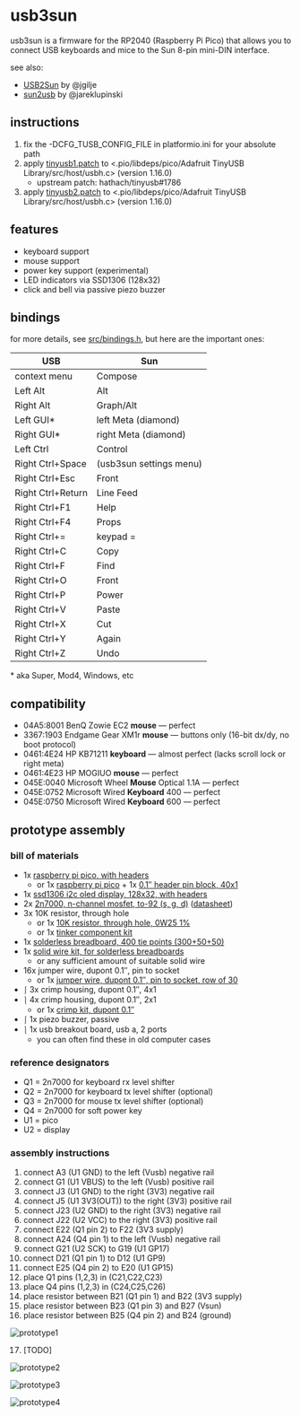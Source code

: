usb3sun
=======

usb3sun is a firmware for the RP2040 (Raspberry Pi Pico) that allows you to connect USB keyboards and mice to the Sun 8-pin mini-DIN interface.

see also:

* [USB2Sun](https://github.com/jgilje/USB2Sun) by @jgilje
* [sun2usb](https://github.com/jareklupinski/sun2usb) by @jareklupinski

instructions
------------

1. fix the -DCFG_TUSB_CONFIG_FILE in platformio.ini for your absolute path
2. apply [tinyusb1.patch](tinyusb1.patch) to <.pio/libdeps/pico/Adafruit TinyUSB Library/src/host/usbh.c> (version 1.16.0)
    * upstream patch: hathach/tinyusb#1786
3. apply [tinyusb2.patch](tinyusb2.patch) to <.pio/libdeps/pico/Adafruit TinyUSB Library/src/host/usbh.c> (version 1.16.0)

features
--------

* keyboard support
* mouse support
* power key support (experimental)
* LED indicators via SSD1306 (128x32)
* click and bell via passive piezo buzzer

bindings
--------

for more details, see [src/bindings.h](src/bindings.h), but here are the important ones:

| USB               | Sun                     |
|-------------------|-------------------------|
| context menu      | Compose                 |
| Left Alt          | Alt                     |
| Right Alt         | Graph/Alt               |
| Left GUI*         | left Meta (diamond)     |
| Right GUI*        | right Meta (diamond)    |
| Left Ctrl         | Control                 |
| Right Ctrl+Space  | (usb3sun settings menu) |
| Right Ctrl+Esc    | Front                   |
| Right Ctrl+Return | Line Feed               |
| Right Ctrl+F1     | Help                    |
| Right Ctrl+F4     | Props                   |
| Right Ctrl+=      | keypad =                |
| Right Ctrl+C      | Copy                    |
| Right Ctrl+F      | Find                    |
| Right Ctrl+O      | Front                   |
| Right Ctrl+P      | Power                   |
| Right Ctrl+V      | Paste                   |
| Right Ctrl+X      | Cut                     |
| Right Ctrl+Y      | Again                   |
| Right Ctrl+Z      | Undo                    |

\* aka Super, Mod4, Windows, etc

compatibility
-------------

- 04A5:8001 BenQ Zowie EC2 **mouse** — perfect
- 3367:1903 Endgame Gear XM1r **mouse** — buttons only (16-bit dx/dy, no boot protocol)
- 0461:4E24 HP KB71211 **keyboard** — almost perfect (lacks scroll lock or right meta)
- 0461:4E23 HP MOGIUO **mouse** — perfect
- 045E:0040 Microsoft Wheel **Mouse** Optical 1.1A — perfect
- 045E:0752 Microsoft Wired **Keyboard** 400 — perfect
- 045E:0750 Microsoft Wired **Keyboard** 600 — perfect

prototype assembly
------------------

### bill of materials

* 1x [raspberry pi pico, with headers](https://www.altronics.com.au/p/z6421a-raspberry-pi-pico-rp2040-development-board-with-headers/)
    * or 1x [raspberry pi pico](https://www.altronics.com.au/p/z6421-raspberry-pi-pico-microcontroller-board/) + 1x [0.1″ header pin block, 40x1](https://www.altronics.com.au/p/p5430-oupiin-40-way-header-pin/)
* 1x [ssd1306 i2c oled display, 128x32, with headers](https://www.aliexpress.com/item/1005004375650245.html)
* 2x [2n7000, n-channel mosfet, to-92 (s, g, d)](https://www.altronics.com.au/p/z1555-2n7000-to-92-n-channel-tmosfet/) ([datasheet](https://www.onsemi.com/pdf/datasheet/nds7002a-d.pdf))
* 3x 10K resistor, through hole
    * or 1x [10K resistor, through hole, 0W25 1%](https://www.altronics.com.au/p/r7582-10k-0.25w-metal-film-resistor-pk-10/)
    * or 1x [tinker component kit](https://www.altronics.com.au/p/k9640-tinker-parts-starter-kit/)
* 1x [solderless breadboard, 400 tie points (300+50+50)](https://www.altronics.com.au/p/p1002-400-way-breadboard/)
* 1x [solid wire kit, for solderless breadboards](https://www.altronics.com.au/p/p1018a-prototyping-breadboard-wire-packs-350pcs/)
    * or any sufficient amount of suitable solid wire
* 16x jumper wire, dupont 0.1″, pin to socket
    * or 1x [jumper wire, dupont 0.1″, pin to socket, row of 30](https://www.altronics.com.au/p/p1021-pin-to-socket-30-way-prototyping-ribbon-strips/)
* ⎰ 3x crimp housing, dupont 0.1″, 4x1
* ⎱ 4x crimp housing, dupont 0.1″, 2x1
    * or 1x [crimp kit, dupont 0.1″](https://www.altronics.com.au/p/k9642-2.54mm-header-kit-310pc/)
* ⎰ 1x piezo buzzer, passive
* ⎱ 1x usb breakout board, usb a, 2 ports
    * you can often find these in old computer cases

### reference designators

* Q1 = 2n7000 for keyboard rx level shifter
* Q2 = 2n7000 for keyboard tx level shifter (optional)
* Q3 = 2n7000 for mouse tx level shifter (optional)
* Q4 = 2n7000 for soft power key
* U1 = pico
* U2 = display

### assembly instructions

1. connect A3 (U1 GND) to the left (Vusb) negative rail
2. connect G1 (U1 VBUS) to the left (Vusb) positive rail
3. connect J3 (U1 GND) to the right (3V3) negative rail
4. connect J5 (U1 3V3(OUT)) to the right (3V3) positive rail
5. connect J23 (U2 GND) to the right (3V3) negative rail
6. connect J22 (U2 VCC) to the right (3V3) positive rail
7. connect E22 (Q1 pin 2) to F22 (3V3 supply)
8. connect A24 (Q4 pin 1) to the left (Vusb) negative rail
9. connect G21 (U2 SCK) to G19 (U1 GP17)
10. connect D21 (Q1 pin 1) to D12 (U1 GP9)
11. connect E25 (Q4 pin 2) to E20 (U1 GP15)
12. place Q1 pins (1,2,3) in (C21,C22,C23)
13. place Q4 pins (1,2,3) in (C24,C25,C26)
14. place resistor between B21 (Q1 pin 1) and B22 (3V3 supply)
15. place resistor between B23 (Q1 pin 3) and B27 (Vsun)
16. place resistor between B25 (Q4 pin 2) and B24 (ground)

![prototype1](doc/prototype1.jpg)

17. [TODO]

![prototype2](doc/prototype2.jpg)

![prototype3](doc/prototype3.jpg)

![prototype4](doc/prototype4.jpg)
